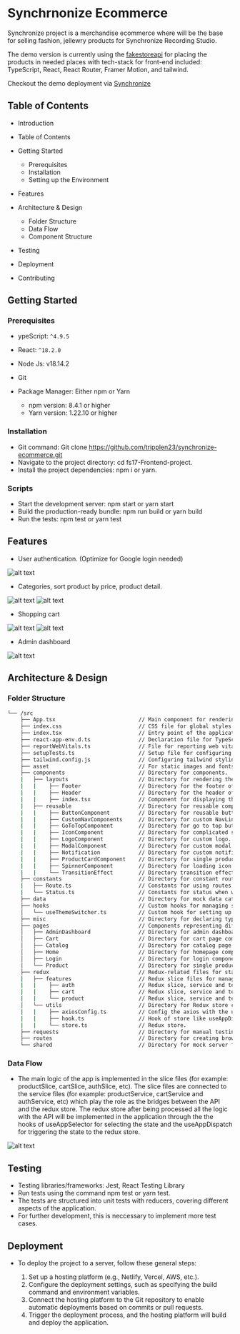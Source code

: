 # Synchrnonize Ecommerce

Synchronize project is a merchandise ecommerce where will be the base for selling fashion, jellewry products for Synchronize Recording Studio.

The demo version is currently using the [fakestoreapi](https://fakestoreapi.com/) for placing the products in needed places with tech-stack for front-end included: TypeScript, React, React Router, Framer Motion, and tailwind.

Checkout the demo deployment via [Synchronize](https://synchronize-ecommerce-fcsi-jw0lzgav2.vercel.app/)

## Table of Contents

- Introduction
- Table of Contents
- Getting Started

  - Prerequisites
  - Installation
  - Setting up the Environment

- Features
- Architecture & Design

  - Folder Structure
  - Data Flow
  - Component Structure

- Testing
- Deployment
- Contributing

## Getting Started

### Prerequisites

- ypeScript: `^4.9.5`
- React: `^18.2.0`
- Node Js: v18.14.2
- Git
- Package Manager: Either npm or Yarn

  - npm version: 8.4.1 or higher
  - Yarn version: 1.22.10 or higher

### Installation

- Git command: Git clone https://github.com/tripplen23/synchronize-ecommerce.git
- Navigate to the project directory: cd fs17-Frontend-project.
- Install the project dependencies: npm i or yarn.

### Scripts

- Start the development server: npm start or yarn start
- Build the production-ready bundle: npm run build or yarn build
- Run the tests: npm test or yarn test

## Features

- User authentication. (Optimize for Google login needed)

![alt text](image.png)

- Categories, sort product by price, product detail.

![alt text](image-1.png)
![alt text](image-2.png)

- Shopping cart

![alt text](image-3.png)
![alt text](image-4.png)

- Admin dashboard

![alt text](image-5.png)

## Architecture & Design

### Folder Structure

```sh
└── /src
    ├── App.tsx                          // Main component for rendering the application.
    ├── index.css                        // CSS file for global styles.
    ├── index.tsx                        // Entry point of the application.
    ├── react-app-env.d.ts               // Declaration file for TypeScript.
    ├── reportWebVitals.ts               // File for reporting web vitals.
    ├── setupTests.ts                    // Setup file for configuring testing environment.
    ├── tailwind.config.js               // Configuring tailwind styling.
    ├── asset                            // For static images and fonts.
    ├── components                       // Directory for components.
    |   ├── layouts                      // Directory for rendering the layout of the whole website.
    |   |    ├── Footer                  // Directory for the footer of the website.
    |   |    ├── Header                  // Directory for the header of the website included header and cartIcon components.
    |   |    ├── index.tsx               // Component for displaying the whole layout of website.
    |   ├── reusable                     // Directory for reusable components.
    |   |    ├── ButtonComponent         // Directory for reusable button.
    |   |    ├── CustomNavComponents     // Directory for custom NavLink/button for header.
    |   |    ├── GoToTopComponent        // Directory for go to top button component.
    |   |    ├── IconComponent           // Directory for complicated svg icons.
    |   |    ├── LogoComponent           // Directory for custom logo.
    |   |    ├── ModalComponent          // Directory for custom modal for shopping cart or CRUD products.
    |   |    ├── Notification            // Directory for custom notification - still in progress.
    |   |    ├── ProductCardComponent    // Directory for single product card component
    |   |    ├── SpinnerComponent        // Directory for loading icon effect.
    |   |    └── TransitionEffect        // Directory transition effect when changing route/page.
    ├── constants                        // Directory for constant route and status.
    |   ├── Route.ts                     // Constants for using routes of the project.
    |   └── Status.ts                    // Constants for status when working with redux.
    ├── data                             // Directory for mock data cateGory data and images for homepage data.
    ├── hooks                            // Custom hooks for managing state and logic.
    │   └── useThemeSwitcher.ts          // Custom hook for setting up dark mode theme switcher.
    ├── misc                             // Directory for declaring types of data in project.
    ├── pages                            // Components representing different pages of the application.
    │   ├── AdminDashboard               // Directory for admin dashboard page component.
    │   ├── Cart                         // Directory for cart page component and modal cart component.
    │   ├── Catalog                      // Directory for catalog page.
    │   ├── Home                         // Directory for homepage component.
    │   ├── Login                        // Directory for login component.
    │   └── Product                      // Directory for single product details component.
    ├── redux                            // Redux-related files for state management.
    |   ├── features                     // Redux slice files for managing specific parts of the state.
    |   |    ├── auth                    // Redux slice, service and test for managing authentication state.
    |   |    ├── cart                    // Redux slice, service and test for managing the cart state.
    |   |    └── product                 // Redux slice, service and test for managing the product state.
    │   └── utils                        // Directory for Redux store configurations.
    |   |    ├── axiosConfig.ts          // Config the axios with the used API
    |   |    ├── hook.ts                 // Hook of store like useAppDispatch, useAppSelector
    |   |    └── store.ts                // Redux store.
    ├── requests                         // Directory for manual testing with API.
    ├── routes                           // Directory for creating browser router for the whole app.
    └── shared                           // Directory for mock server for testing purpose.
```

### Data Flow

- The main logic of the app is implemented in the slice files (for example: productSlice, cartSlice, authSlice, etc). The slice files are connected to the service files (for example: productService, cartService and authService, etc) which play the role as the bridges between the API and the redux store. The redux store after being processed all the logic with the API will be implemented in the application through the the hooks of useAppSelector for selecting the state and the useAppDispatch for triggering the state to the redux store.

![alt text](image-6.png)

## Testing

- Testing libraries/frameworks: Jest, React Testing Library
- Run tests using the command npm test or yarn test.
- The tests are structured into unit tests with reducers, covering different aspects of the application.
- For further development, this is neccessary to implement more test cases.

## Deployment

- To deploy the project to a server, follow these general steps:

  1.  Set up a hosting platform (e.g., Netlify, Vercel, AWS, etc.).
  2.  Configure the deployment settings, such as specifying the build command and environment variables.
  3.  Connect the hosting platform to the Git repository to enable automatic deployments based on commits or pull requests.
  4.  Trigger the deployment process, and the hosting platform will build and deploy the application.
